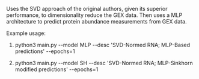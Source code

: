 Uses the SVD approach of the original authors, given its superior performance, to dimensionality reduce the GEX data. Then uses a MLP architecture to predict protein abundance measurements from GEX data.


Example usage: 
1. python3 main.py --model MLP --desc 'SVD-Normed RNA; MLP-Based predictions' --epochs=1

2. python3 main.py --model SH --desc 'SVD-Normed RNA; MLP-Sinkhorn modified predictions' --epochs=1
